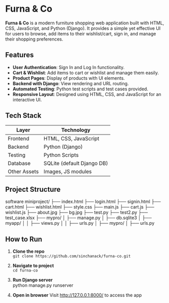 # Furna & Co 

**Furna & Co** is a modern furniture shopping web application built with HTML, CSS, JavaScript, and Python (Django). It provides a simple yet effective UI for users to browse, add items to their wishlist/cart, sign in, and manage their shopping preferences.

##  Features

-  **User Authentication**: Sign In and Log In functionality.
-  **Cart & Wishlist**: Add items to cart or wishlist and manage them easily.
-  **Product Pages**: Display of products with UI elements.
-  **Backend with Django**: View rendering and URL routing.
-  **Automated Testing**: Python test scripts and test cases provided.
-  **Responsive Layout**: Designed using HTML, CSS, and JavaScript for an interactive UI.

## Tech Stack

| Layer        | Technology             |
|--------------|------------------------|
| Frontend     | HTML, CSS, JavaScript |
| Backend      | Python (Django)       |
| Testing      | Python Scripts        |
| Database     | SQLite (default Django DB) |
| Other Assets | Images, JS modules    |

## Project Structure
software miniproject/
├── index.html
├── login.html
├── signin.html
├── cart.html
├── wishlist.html
├── style.css
├── main.js
├── cart.js
├── wishlist.js
├── about.jpg
├── bg.jpg
├── test.py
├── test2.py
├── test_case.xlsx
├── mypro/
│ ├── manage.py
│ ├── db.sqlite3
│ ├── myapp/
│ │ ├── views.py
│ │ ├── urls.py
│ ├── mypro/
│ ├── urls.py

## How to Run
1. **Clone the repo**  
   `git clone https://github.com/sinchanack/furna-co.git`

2. **Navigate to project**  
   `cd furna-co`

3. **Run Django server**  
   python manage.py runserver
   
5. **Open in browser**
   Visit http://127.0.0.1:8000/ to access the app


